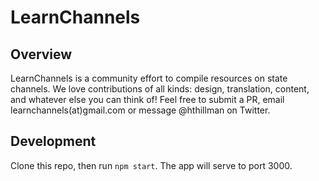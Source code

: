 # LearnChannels

## Overview
LearnChannels is a community effort to compile resources on state channels. We love contributions of all kinds: design, translation, 
content, and whatever else you can think of! Feel free to submit a PR, email learnchannels(at)gmail.com or message @hthillman on Twitter.

## Development

Clone this repo, then run `npm start`. The app will serve to port 3000.